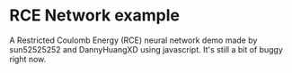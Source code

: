 # RCE Network example
A Restricted Coulomb Energy (RCE) neural network demo made by sun52525252 and DannyHuangXD using javascript.
It's still a bit of buggy right now.

